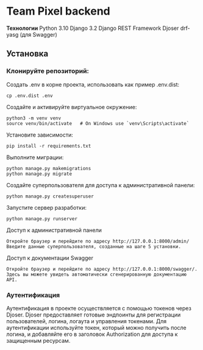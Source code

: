 # Team Pixel backend

**Технологии**
Python 3.10
Django 3.2
Django REST Framework
Djoser
drf-yasg (для Swagger)

## Установка

### Клонируйте репозиторий:

Создать .env в корне проекта, использовать как пример .env.dist:
```
cp .env.dist .env
```

Создайте и активируйте виртуальное окружение:
```
python3 -m venv venv
source venv/bin/activate   # On Windows use `venv\Scripts\activate`
```

Установите зависимости:
```
pip install -r requirements.txt
```
Выполните миграции:
```
python manage.py makemigrations
python manage.py migrate
```
Создайте суперпользователя для доступа к административной панели:
```
python manage.py createsuperuser
```
Запустите сервер разработки:
```
python manage.py runserver
```
Доступ к административной панели
```
Откройте браузер и перейдите по адресу http://127.0.0.1:8000/admin/
Введите данные суперпользователя, созданные на шаге 5 установки.
```
Доступ к документации Swagger
```
Откройте браузер и перейдите по адресу http://127.0.0.1:8000/swagger/.
Здесь вы можете увидеть автоматически сгенерированную документацию API.
```
### Аутентификация
Аутентификация в проекте осуществляется с помощью токенов через Djoser. Djoser предоставляет готовые эндпоинты для регистрации пользователей, логина, логаута и управления токенами. Для аутентификации используйте токен, который можно получить после логина, и добавляйте его в заголовок Authorization для доступа к защищенным ресурсам.
